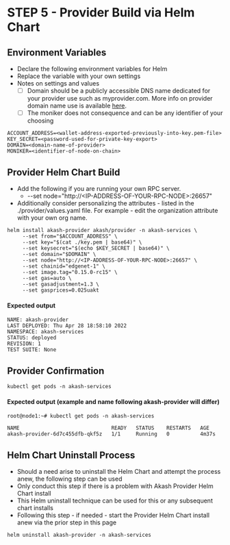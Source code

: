 # STEP 5 - Provider Build via Helm Chart



## **Environment Variables**

* Declare the following environment variables for Helm
* Replace the variable  with your own settings
* Notes on settings and values
  * [ ] Domain should be a publicly accessible DNS name dedicated for your provider use such as myprovider.com.  More info on provider domain name use is available [here](broken-reference).
  * [ ] The moniker does not consequence and can be any identifier of your choosing

```
ACCOUNT_ADDRESS=<wallet-address-exported-previously-into-key.pem-file>
KEY_SECRET=<password-used-for-private-key-export>
DOMAIN=<domain-name-of-provider>
MONIKER=<identifier-of-node-on-chain>
```

## **Provider Helm Chart Build**



* Add the following if you are running your own RPC server.&#x20;
  * \--set node="http://\<IP-ADDRESS-OF-YOUR-RPC-NODE>:26657"
* Additionally consider personalizing the attributes - listed in the ./provider/values.yaml file.  For example - edit the organization attribute with your own org name.

```
helm install akash-provider akash/provider -n akash-services \
     --set from="$ACCOUNT_ADDRESS" \
     --set key="$(cat ./key.pem | base64)" \
     --set keysecret="$(echo $KEY_SECRET | base64)" \
     --set domain="$DOMAIN" \
     --set node="http://<IP-ADDRESS-OF-YOUR-RPC-NODE>:26657" \
     --set chainid="edgenet-1" \
     --set image.tag="0.15.0-rc15" \
     --set gas=auto \
     --set gasadjustment=1.3 \
     --set gasprices=0.025uakt
```

#### **Expected output**

```
NAME: akash-provider
LAST DEPLOYED: Thu Apr 28 18:58:10 2022
NAMESPACE: akash-services
STATUS: deployed
REVISION: 1
TEST SUITE: None
```

## **Provider Confirmation**

```
kubectl get pods -n akash-services
```

#### **Expected output (example and name following akash-provider will differ)**

```
root@node1:~# kubectl get pods -n akash-services

NAME                              READY   STATUS    RESTARTS   AGE
akash-provider-6d7c455dfb-qkf5z   1/1     Running   0          4m37s
```



## Helm Chart Uninstall Process

* Should a need arise to uninstall the Helm Chart and attempt the process anew, the following step can be used
* Only conduct this step if there is a problem with Akash Provider Helm Chart install
* This Helm uninstall technique can be used for this or any subsequent chart installs
* Following this step - if needed - start the Provider Helm Chart install anew via the prior step in this page

```
helm uninstall akash-provider -n akash-services
```
